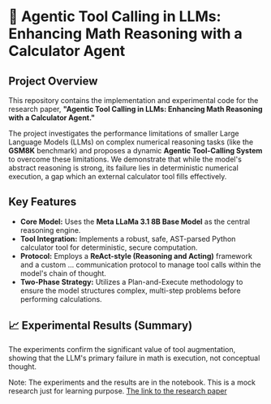 # 🧮 Agentic Tool Calling in LLMs: Enhancing Math Reasoning with a Calculator Agent

## Project Overview
This repository contains the implementation and experimental code for the research paper, **"Agentic Tool Calling in LLMs: Enhancing Math Reasoning with a Calculator Agent."** 

The project investigates the performance limitations of smaller Large Language Models (LLMs) on complex numerical reasoning tasks (like the **GSM8K** benchmark) and proposes a dynamic **Agentic Tool-Calling System** to overcome these limitations. We demonstrate that while the model's abstract reasoning is strong, its failure lies in deterministic numerical execution, a gap which an external calculator tool fills effectively.

## Key Features
* **Core Model:** Uses the **Meta LLaMa 3.1 8B Base Model** as the central reasoning engine.
* **Tool Integration:** Implements a robust, safe, AST-parsed Python calculator tool for deterministic, secure computation.
* **Protocol:** Employs a **ReAct-style (Reasoning and Acting)** framework and a custom <CALC>...</CALC> communication protocol to manage tool calls within the model's chain of thought.
* **Two-Phase Strategy:** Utilizes a Plan-and-Execute methodology to ensure the model structures complex, multi-step problems before performing calculations.

## 📈 Experimental Results (Summary)
The experiments confirm the significant value of tool augmentation, showing that the LLM's primary failure in math is execution, not conceptual thought.


Note: The experiments and the results are in the notebook. This is a mock research just for learning purpose. [The link to the research paper](https://github.com/hawk-wild/Agentic_Tool_Calling_in_LLMs/blob/main/Agentic_Tool_Calliing_Research.pdf)


